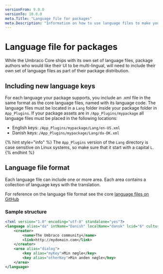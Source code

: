 ```yaml
---
versionFrom: 9.0.0
versionTo: 10.0.0
meta.Title: "Language file for packages"
meta.Description: "Information on how to use language files to make your Umbraco package UI support multiple languages"
---
```


# Language file for packages

While the Umbraco Core ships with its own set of language files, package authors who would like their UI to be multi-lingual, will need to include their own set of language files as part of their package distribution.

## Including new language keys

For each language your package supports, you include an .xml file in the same format as the core language files, named with its language code. The language files must be located in a `Lang` folder inside your package folder in `App_Plugins`. If your package assets are in `/App_Plugins/mypackage` all language files must be placed in the following locations:

- English keys: `/App_Plugins/mypackage/Lang/en-US.xml`
- Danish keys: `/App_Plugins/mypackage/Lang/da-DK.xml`

{% hint style="info" %}
The `App_Plugins` version of the `Lang` directory is case sensitive on Linux systems, so make sure that it start with a capital `L`.
{% endhint %}

## Language file format

Each language file can include one or more area. Each area contains a collection of language keys with the translation.

For reference on the language file format see the core [language files on GitHub](https://github.com/umbraco/Umbraco-CMS/tree/v11/contrib/src/Umbraco.Core/EmbeddedResources/Lang)

### Sample structure

```xml
<?xml version="1.0" encoding="utf-8" standalone="yes"?>
<language alias="da" intName="Danish" localName="dansk" lcid="6" culture="da-DK">
    <creator>
        <name>The Umbraco community</name>
        <link>http://mydomain.com</link>
    </creator>
    <area alias="dialog">
        <key alias="myKey">Min nøgle</key>
        <key alias="otherKey">Min anden nøgle</key>
    </area>
</language>
```
